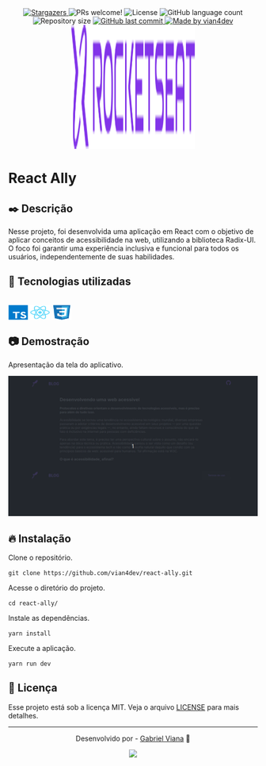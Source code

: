 <div align="center">
  <a href="https://github.com/vian4dev/react-ally/stargazers">
    <img alt="Stargazers" src="https://img.shields.io/github/stars/vian4dev/react-ally?style=social">
  </a>
  
  <img alt="PRs welcome!" src="https://img.shields.io/static/v1?label=PRs&message=welcome&color=7159c1&labelColor=000000" />
  <img alt="License" src="https://img.shields.io/static/v1?label=license&message=MIT&color=7159c1&labelColor=000000">
  <img alt="GitHub language count" src="https://img.shields.io/github/languages/count/vian4dev/react-ally?color=%2304D361">
  <img alt="Repository size" src="https://img.shields.io/github/repo-size/vian4dev/react-ally">
	
  <a href="https://github.com/vian4dev/react-ally/commits/master">
    <img alt="GitHub last commit" src="https://img.shields.io/github/last-commit/vian4dev/react-ally">
  </a>
  
  <a href="https://www.linkedin.com/in/vianadev/">
    <img alt="Made by vian4dev" src="https://img.shields.io/badge/made%20by-vian4dev-%2304D361">
  </a>
</div>

<div align="center">
  <img src="https://raw.githubusercontent.com/vian4dev/vian4dev/bfae0da7d97ab8f10a008d3fdea6f2e2181fa3ca/.github/rocketseat.svg" width="250" height="250" alt="Rocketseat">
</div>

# React Ally

## ✒️ Descrição
Nesse projeto, foi desenvolvida uma aplicação em React com o objetivo de aplicar conceitos de acessibilidade na web, utilizando a biblioteca Radix-UI. O foco foi garantir uma experiência inclusiva e funcional para todos os usuários, independentemente de suas habilidades.

## 🚀 Tecnologias utilizadas
<div style="display: inline_block"><br>
  <img align="center" alt="img-typescript" height="30" width="40" src="https://raw.githubusercontent.com/devicons/devicon/master/icons/typescript/typescript-original.svg">
  
  <img align="center" alt="img-react" height="30" width="40" src="https://raw.githubusercontent.com/devicons/devicon/master/icons/react/react-original.svg">

  <img align="center" alt="img-css" height="30" width="40" src="https://raw.githubusercontent.com/devicons/devicon/master/icons/css3/css3-original.svg">
</div>

## 📷 Demostração
Apresentação da tela do aplicativo.
<div align="center">
  <img src="./.github/react-ally.gif" alt="react-ally" border="0">
</div>

## 🔥 Instalação
Clone o repositório.
~~~ 
git clone https://github.com/vian4dev/react-ally.git
~~~
Acesse o diretório do projeto.
~~~
cd react-ally/
~~~
Instale as dependências.
~~~
yarn install 
~~~
Execute a aplicação.
~~~
yarn run dev
~~~

## 📝 Licença
Esse projeto está sob a licença MIT. Veja o arquivo [LICENSE](LICENSE) para mais detalhes.

---
<div align="center"> 
 <p>Desenvolvido por - <a href="https://github.com/vian4dev">Gabriel Viana</a> 🤖</p>
 
 <a href="https://www.linkedin.com/in/vianadev" target="_blank"><img src="https://img.shields.io/badge/-LinkedIn-%230077B5?style=for-the-badge&logo=linkedin&logoColor=white" target="_blank"></a> 
</div>



